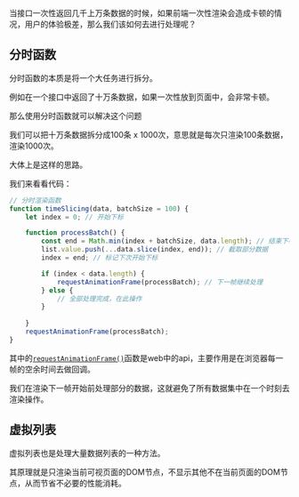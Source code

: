 
当接口一次性返回几千上万条数据的时候，如果前端一次性渲染会造成卡顿的情况，用户的体验极差，那么我们该如何去进行处理呢？

## 分时函数

分时函数的本质是将一个大任务进行拆分。

例如在一个接口中返回了十万条数据，如果一次性放到页面中，会非常卡顿。

那么使用分时函数就可以解决这个问题

我们可以把十万条数据拆分成100条 x 1000次，意思就是每次只渲染100条数据，渲染1000次。

大体上是这样的思路。

我们来看看代码：

```js
// 分时渲染函数
function timeSlicing(data, batchSize = 100) {
	let index = 0; // 开始下标

	function processBatch() {
		const end = Math.min(index + batchSize, data.length); // 结束下标
		list.value.push(...data.slice(index, end)); // 截取部分数据
		index = end; // 标记下次开始下标

		if (index < data.length) {
			requestAnimationFrame(processBatch); // 下一帧继续处理
		} else {
			// 全部处理完成，在此操作
		}
		
	}
	requestAnimationFrame(processBatch);
}
```

其中的[`requestAnimationFrame()`](https://developer.mozilla.org/zh-CN/docs/Web/API/Window/requestAnimationFrame)函数是web中的api，主要作用是在浏览器每一帧的空余时间去做回调。

我们在渲染下一帧开始前处理部分的数据，这就避免了所有数据集中在一个时刻去渲染操作。

## 虚拟列表

虚拟列表也是处理大量数据列表的一种方法。

其原理就是只渲染当前可视页面的DOM节点，不显示其他不在当前页面的DOM节点，从而节省不必要的性能消耗。

